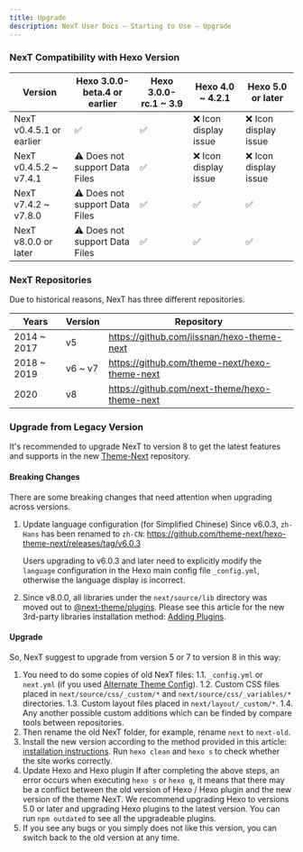```yaml
---
title: Upgrade
description: NexT User Docs – Starting to Use – Upgrade
---
```


### NexT Compatibility with Hexo Version

| Version                  | Hexo 3.0.0-beta.4 or earlier  | Hexo 3.0.0-rc.1 ~ 3.9 | Hexo 4.0 ~ 4.2.1     | Hexo 5.0 or later     |
| ------------------------ | ----------------------------- | --------------------- | -------------------- | --------------------- |
| NexT v0.4.5.1 or earlier | ✅                            | ✅                    | ❌ Icon display issue | ❌ Icon display issue |
| NexT v0.4.5.2 ~ v7.4.1   | ⚠️ Does not support Data Files | ✅                    | ❌ Icon display issue | ❌ Icon display issue |
| NexT v7.4.2 ~ v7.8.0     | ⚠️ Does not support Data Files | ✅                    | ✅                    | ✅                    |
| NexT v8.0.0 or later     | ⚠️ Does not support Data Files | ✅                    | ✅                    | ✅                    |

### NexT Repositories

Due to historical reasons, NexT has three different repositories.

| Years       | Version | Repository                                    |
| ----------- | ------- | --------------------------------------------- |
| 2014 ~ 2017 | v5      | https://github.com/iissnan/hexo-theme-next    |
| 2018 ~ 2019 | v6 ~ v7 | https://github.com/theme-next/hexo-theme-next |
| 2020        | v8      | https://github.com/next-theme/hexo-theme-next |

### Upgrade from Legacy Version

It's recommended to upgrade NexT to version 8 to get the latest features and supports in the new [Theme-Next](https://github.com/next-theme/hexo-theme-next) repository.

#### Breaking Changes

There are some breaking changes that need attention when upgrading across versions.

1. Update language configuration (for Simplified Chinese)
    Since v6.0.3, `zh-Hans` has been renamed to `zh-CN`: https://github.com/theme-next/hexo-theme-next/releases/tag/v6.0.3

    Users upgrading to v6.0.3 and later need to explicitly modify the `language` configuration in the Hexo main config file `_config.yml`, otherwise the language display is incorrect.
2. Since v8.0.0, all libraries under the `next/source/lib` directory was moved out to [@next-theme/plugins](https://github.com/next-theme/plugins). Please see this article for the new 3rd-party libraries installation method: [Adding Plugins](/docs/third-party-services/#Adding-Plugins).

#### Upgrade

So, NexT suggest to upgrade from version 5 or 7 to version 8 in this way:

1. You need to do some copies of old NexT files:
    1.1. `_config.yml` or `next.yml` (if you used [Alternate Theme Config](/docs/getting-started/configuration.html)).
    1.2. Custom CSS files placed in `next/source/css/_custom/*` and `next/source/css/_variables/*` directories.
    1.3. Custom layout files placed in `next/layout/_custom/*`.
    1.4. Any another possible custom additions which can be finded by compare tools between repositories.
2. Then rename the old NexT folder, for example, rename `next` to `next-old`.
3. Install the new version according to the method provided in this article: [installation instructions](/docs/getting-started/installation.html). Run `hexo clean` and `hexo s` to check whether the site works correctly.
4. Update Hexo and Hexo plugin
    If after completing the above steps, an error occurs when executing `hexo s` or `hexo g`, it means that there may be a conflict between the old version of Hexo / Hexo plugin and the new version of the theme NexT. We recommend upgrading Hexo to versions 5.0 or later and upgrading Hexo plugins to the latest version. You can run `npm outdated` to see all the upgradeable plugins.
5. If you see any bugs or you simply does not like this version, you can switch back to the old version at any time.
